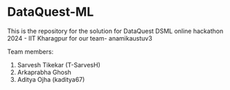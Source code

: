 # DataQuest-ML
This is the repository for the solution for DataQuest DSML online hackathon 2024 - IIT Kharagpur for our team- anamikaustuv3

Team members:

1. Sarvesh Tikekar (T-SarvesH)
2. Arkaprabha Ghosh 
3. Aditya Ojha (kaditya67)
